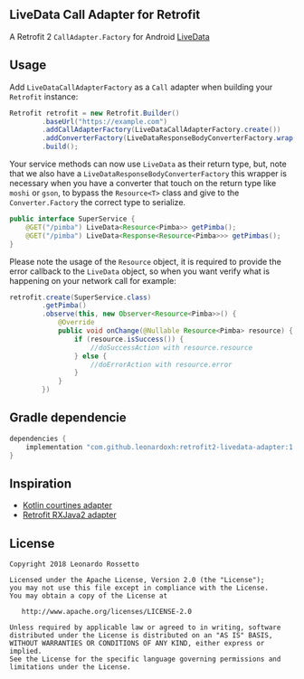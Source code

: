LiveData Call Adapter for Retrofit
---
A Retrofit 2 `CallAdapter.Factory` for Android [LiveData](https://developer.android.com/topic/libraries/architecture/livedata.html)

Usage
---
Add `LiveDataCallAdapterFactory` as a `Call` adapter when building your `Retrofit` instance:

```java
Retrofit retrofit = new Retrofit.Builder()
        .baseUrl("https://example.com")
        .addCallAdapterFactory(LiveDataCallAdapterFactory.create())
        .addConverterFactory(LiveDataResponseBodyConverterFactory.wrap(new AnyConverterFactory()))
        .build();
```

Your service methods can now use `LiveData` as their return type, but, note that we also have
a `LiveDataResponseBodyConverterFactory` this wrapper is necessary when you have a converter
that touch on the return type like `moshi` or `gson`, to bypass the `Resource<T>` class
and give to the `Converter.Factory` the correct type to serialize.

```java
public interface SuperService {
    @GET("/pimba") LiveData<Resource<Pimba>> getPimba();
    @GET("/pimba") LiveData<Response<Resource<Pimba>>> getPimbas();
}
```

Please note the usage of the `Resource` object, it is required to provide the 
error callback to the `LiveData` object, so when you want verify what is happening 
on your network call for example:

```java
retrofit.create(SuperService.class)
        .getPimba()
        .observe(this, new Observer<Resource<Pimba>>() {
            @Override
            public void onChange(@Nullable Resource<Pimba> resource) {
                if (resource.isSuccess()) {
                    //doSuccessAction with resource.resource
                } else {
                    //doErrorAction with resource.error
                }
            }
        })
```

Gradle dependencie
---
```groovy
dependencies {
    implementation "com.github.leonardoxh:retrofit2-livedata-adapter:1.0.1"
}
```

Inspiration
---
* [Kotlin courtines adapter](https://github.com/JakeWharton/retrofit2-kotlin-coroutines-adapter)
* [Retrofit RXJava2 adapter](https://github.com/square/retrofit)

License
---
```
Copyright 2018 Leonardo Rossetto

Licensed under the Apache License, Version 2.0 (the "License");
you may not use this file except in compliance with the License.
You may obtain a copy of the License at

   http://www.apache.org/licenses/LICENSE-2.0

Unless required by applicable law or agreed to in writing, software
distributed under the License is distributed on an "AS IS" BASIS,
WITHOUT WARRANTIES OR CONDITIONS OF ANY KIND, either express or implied.
See the License for the specific language governing permissions and
limitations under the License.
```
